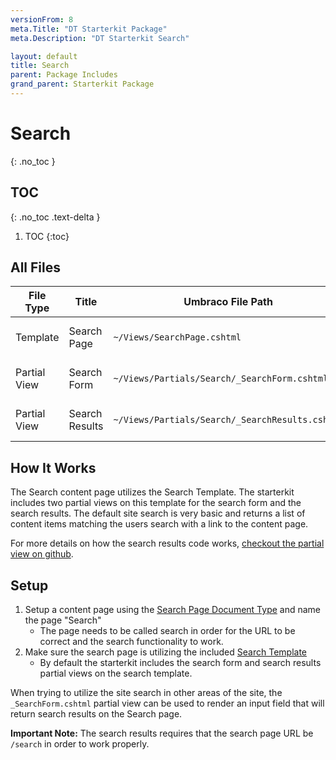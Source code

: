 ```yaml
---
versionFrom: 8
meta.Title: "DT Starterkit Package"
meta.Description: "DT Starterkit Search"

layout: default
title: Search
parent: Package Includes
grand_parent: Starterkit Package
---
```


# Search
{: .no_toc }

## TOC
{: .no_toc .text-delta }

1. TOC
{:toc}

## All Files

| File Type | Title | Umbraco File Path | Github Link |
|-------|-------|-------|-------|
| Template | Search Page | `~/Views/SearchPage.cshtml` | [View on Github](https://github.com/bkclerke/MyUmbDocs/blob/master/Starterkit-Package/v8/files/Views/SearchPage.cshtml) |
| Partial View | Search Form | `~/Views/Partials/Search/_SearchForm.cshtml` | [View on Github](https://github.com/bkclerke/MyUmbDocs/blob/master/Starterkit-Package/v8/files/Views/Partials/Search/_SearchForm.cshtml) |
| Partial View | Search Results | `~/Views/Partials/Search/_SearchResults.cshtml` | [View on Github](https://github.com/bkclerke/MyUmbDocs/blob/master/Starterkit-Package/v8/files/Views/Partials/Search/_SearchResults.cshtml) |

## How It Works

The Search content page utilizes the Search Template. The starterkit includes two partial views on this template for the search form and the search results. The default site search is very basic and returns a list of content items matching the users search with a link to the content page.

For more details on how the search results code works, [checkout the partial view on github](#).


## Setup

1. Setup a content page using the [Search Page Document Type](/Starterkit-Package/v8/doctypes/Doctype-Search-Page-Schema.html) and name the page "Search"
   - The page needs to be called search in order for the URL to be correct and the search functionality to work.
2. Make sure the search page is utilizing the included [Search Template](https://github.com/bkclerke/MyUmbDocs/blob/master/Starterkit-Package/v8/files/Views/SearchPage.cshtml)
   - By default the starterkit includes the search form and search results partial views on the search template.

When trying to utilize the site search in other areas of the site, the `_SearchForm.cshtml` partial view can be used to render an input field that will return search results on the Search page. 

**Important Note:** The search results requires that the search page URL be `/search` in order to work properly.